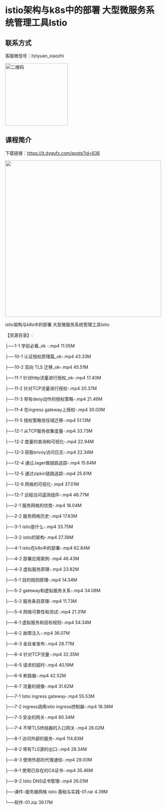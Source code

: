 # istio架构与k8s中的部署 大型微服务系统管理工具Istio

## 联系方式

客服微信号：itziyuan_xiaozhi

<img src="https://ziyuanyun.oss-cn-guangzhou.aliyuncs.com/common/20240614073449/666b82192834a.jpg" width="200" height="200" alt="二维码">

## 课程简介

下载链接：https://it.dyqufx.com/posts?id=636

<img src="https://ziyuanyun.oss-cn-guangzhou.aliyuncs.com/yun/20240515152145/6644628902611.jpg" width="500" alt="">

  istio架构与k8s中的部署 大型微服务系统管理工具Istio



 【资源目录】:

 ├──1-1 学前必看_ok -.mp4 11.05M

 ├──10-1 认证授权原理篇_ok-.mp4 43.33M

 ├──10-2 双向 TLS 迁移_ok-.mp4 45.51M

 ├──11-1 针对http流量进行授权_ok-.mp4 17.40M

 ├──11-2 针对TCP流量进行授权-.mp4 20.37M

 ├──11-3 带有deny动作的授权策略-.mp4 21.46M

 ├──11-4 在ingress gateway上授权-.mp4 30.00M

 ├──11-5 授权策略信任域迁移-.mp4 51.13M

 ├──12-1 从TCP服务收集度量-.mp4 33.73M

 ├──12-2 度量的查询和可视化-.mp4 22.94M

 ├──12-3 获取envoy访问日志-.mp4 22.34M

 ├──12-4 通过Jager做链路追踪-.mp4 15.64M

 ├──12-5 通过zipkin链路追踪-.mp4 25.61M

 ├──12-6 网格的可视化-.mp4 37.01M

 ├──12-7 远程访问遥测组件-.mp4 46.77M

 ├──2-1 服务网格的优势-.mp4 18.04M

 ├──2-2 服务网格历史-.mp4 17.63M

 ├──3-1 istio是什么-.mp4 33.75M

 ├──3-2 istio的架构-.mp4 27.39M

 ├──4-1 istio在k8s中的部署-.mp4 62.84M

 ├──4-2 部署应用案例-.mp4 46.43M

 ├──4-3 虚拟服务原理-.mp4 23.82M

 ├──5-1 目的规则原理-.mp4 14.34M

 ├──5-2 gateway和虚拟服务关系-.mp4 34.08M

 ├──5-3 服务条目原理-.mp4 11.73M

 ├──5-4 网络可靠性和测试-.mp4 21.31M

 ├──6-1 虚拟服务和目标规则-.mp4 54.34M

 ├──6-2 故障注入-.mp4 36.07M

 ├──6-3 金丝雀发布-.mp4 28.77M

 ├──6-4 针对TCP流量-.mp4 32.35M

 ├──6-5 请求的超时-.mp4 40.19M

 ├──6-6 断路器-.mp4 42.52M

 ├──6-7 流量的镜像-.mp4 31.62M

 ├──7-1 Istio ingress gateway-.mp4 55.53M

 ├──7-2 ingress调用istio ingress控制器-.mp4 18.38M

 ├──7-3 安全的网关-.mp4 80.34M

 ├──7-4 不带TLS终结器的入口网关-.mp4 26.02M

 ├──8-1 访问外部的服务-.mp4 114.83M

 ├──8-2 带有TLS源的出口-.mp4 28.34M

 ├──8-3 使用外部的代理通信-.mp4 29.00M

 ├──9-1 使用已存在的CA证书-.mp4 35.46M

 ├──9-2 Istio DNS证书管理-.mp4 26.01M

 ├──课件-服务器网格 istio 基础与实践-01.rar 4.39M

 └──软件-01.zip 39.17M

  